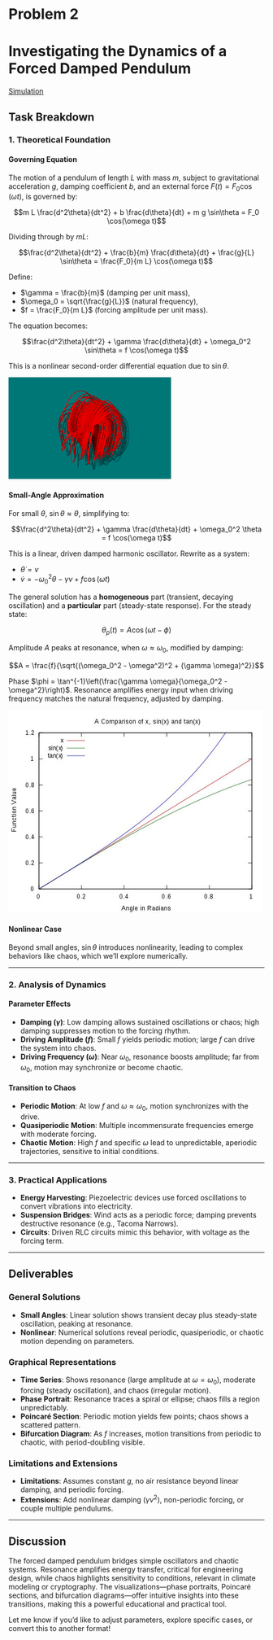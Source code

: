 # Problem 2

# Investigating the Dynamics of a Forced Damped Pendulum


[Simulation](Problem_2.html)


## Task Breakdown

### 1. Theoretical Foundation

#### Governing Equation
The motion of a pendulum of length $L$ with mass $m$, subject to gravitational acceleration $g$, damping coefficient $b$, and an external force $F(t) = F_0 \cos(\omega t)$, is governed by:

$$m L \frac{d^2\theta}{dt^2} + b \frac{d\theta}{dt} + m g \sin\theta = F_0 \cos(\omega t)$$

Dividing through by $m L$:

$$\frac{d^2\theta}{dt^2} + \frac{b}{m} \frac{d\theta}{dt} + \frac{g}{L} \sin\theta = \frac{F_0}{m L} \cos(\omega t)$$

Define:

- $\gamma = \frac{b}{m}$ (damping per unit mass),
- $\omega_0 = \sqrt{\frac{g}{L}}$ (natural frequency),
- $f = \frac{F_0}{m L}$ (forcing amplitude per unit mass).

The equation becomes:

$$\frac{d^2\theta}{dt^2} + \gamma \frac{d\theta}{dt} + \omega_0^2 \sin\theta = f \cos(\omega t)$$

This is a nonlinear second-order differential equation due to $\sin\theta$.

![alt text](SPROTTA.gif)


#### Small-Angle Approximation

For small $\theta$, $\sin\theta \approx \theta$, simplifying to:

$$\frac{d^2\theta}{dt^2} + \gamma \frac{d\theta}{dt} + \omega_0^2 \theta = f \cos(\omega t)$$

This is a linear, driven damped harmonic oscillator. Rewrite as a system:

- $\dot{\theta} = v$
- $\dot{v} = -\omega_0^2 \theta - \gamma v + f \cos(\omega t)$

The general solution has a **homogeneous** part (transient, decaying oscillation) and a **particular** part (steady-state response). For the steady state:

$$\theta_p(t) = A \cos(\omega t - \phi)$$

Amplitude $A$ peaks at resonance, when $\omega \approx \omega_0$, modified by damping:

$$A = \frac{f}{\sqrt{(\omega_0^2 - \omega^2)^2 + (\gamma \omega)^2}}$$

Phase $\phi = \tan^{-1}\left(\frac{\gamma \omega}{\omega_0^2 - \omega^2}\right)$. Resonance amplifies energy input when driving frequency matches the natural frequency, adjusted by damping.

![alt text](2e4e6e7059571a452ace5fdbfbe2e0e5.jpg)

#### Nonlinear Case
Beyond small angles, $\sin\theta$ introduces nonlinearity, leading to complex behaviors like chaos, which we’ll explore numerically.



---

### 2. Analysis of Dynamics

#### Parameter Effects
- **Damping ($\gamma$)**: Low damping allows sustained oscillations or chaos; high damping suppresses motion to the forcing rhythm.
- **Driving Amplitude ($f$)**: Small $f$ yields periodic motion; large $f$ can drive the system into chaos.
- **Driving Frequency ($\omega$)**: Near $\omega_0$, resonance boosts amplitude; far from $\omega_0$, motion may synchronize or become chaotic.

#### Transition to Chaos
- **Periodic Motion**: At low $f$ and $\omega \approx \omega_0$, motion synchronizes with the drive.
- **Quasiperiodic Motion**: Multiple incommensurate frequencies emerge with moderate forcing.
- **Chaotic Motion**: High $f$ and specific $\omega$ lead to unpredictable, aperiodic trajectories, sensitive to initial conditions.

---

### 3. Practical Applications
- **Energy Harvesting**: Piezoelectric devices use forced oscillations to convert vibrations into electricity.
- **Suspension Bridges**: Wind acts as a periodic force; damping prevents destructive resonance (e.g., Tacoma Narrows).
- **Circuits**: Driven RLC circuits mimic this behavior, with voltage as the forcing term.

---


## Deliverables

### General Solutions
- **Small Angles**: Linear solution shows transient decay plus steady-state oscillation, peaking at resonance.
- **Nonlinear**: Numerical solutions reveal periodic, quasiperiodic, or chaotic motion depending on parameters.

### Graphical Representations
- **Time Series**: Shows resonance (large amplitude at $\omega = \omega_0$), moderate forcing (steady oscillation), and chaos (irregular motion).
- **Phase Portrait**: Resonance traces a spiral or ellipse; chaos fills a region unpredictably.
- **Poincaré Section**: Periodic motion yields few points; chaos shows a scattered pattern.
- **Bifurcation Diagram**: As $f$ increases, motion transitions from periodic to chaotic, with period-doubling visible.

### Limitations and Extensions
- **Limitations**: Assumes constant $g$, no air resistance beyond linear damping, and periodic forcing.
- **Extensions**: Add nonlinear damping ($\gamma v^2$), non-periodic forcing, or couple multiple pendulums.

---

## Discussion
The forced damped pendulum bridges simple oscillators and chaotic systems. Resonance amplifies energy transfer, critical for engineering design, while chaos highlights sensitivity to conditions, relevant in climate modeling or cryptography. The visualizations—phase portraits, Poincaré sections, and bifurcation diagrams—offer intuitive insights into these transitions, making this a powerful educational and practical tool.

Let me know if you’d like to adjust parameters, explore specific cases, or convert this to another format!